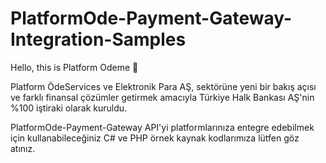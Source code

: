 # PlatformOde-Payment-Gateway-Integration-Samples

Hello, this is Platform Odeme 👋

Platform ÖdeServices ve Elektronik Para AŞ, sektörüne yeni bir bakış açısı ve farklı finansal çözümler getirmek amacıyla Türkiye Halk Bankası AŞ'nin %100 iştiraki olarak kuruldu.

PlatformOde-Payment-Gateway API'yi platformlarınıza entegre edebilmek için kullanabileceğiniz C# ve PHP örnek kaynak kodlarımıza lütfen göz atınız.
